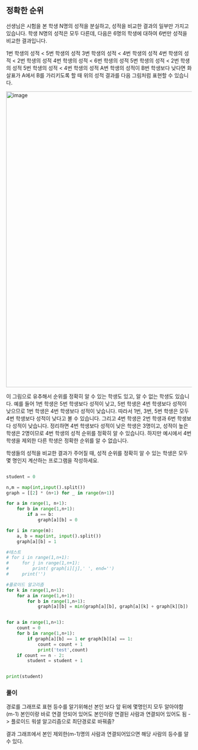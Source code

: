 ## 정확한 순위

선생님은 시험을 본 학생 N명의 성적을 분실하고, 성적을 비교한 결과의 일부만 가지고 있습니다.
학생 N명의 성적은 모두 다른데, 다음은 6명의 학생에 대하여 6번만 성적을 비교한 결과입니다.

1번 학생의 성적 < 5번 학생의 성적
3번 학생의 성적 < 4번 학생의 성적
4번 학생의 성적 < 2번 학생의 성적
4번 학생의 성적 < 6번 학생의 성적
5번 학생의 성적 < 2번 학생의 성적
5번 학생의 성적 < 4번 학생의 성적
A번 학생의 성적이 B번 학생보다 낮다면 화살표가 A에서 B를 가리키도록 할 때 위의 성적 결과를 다음 그림처럼 표현할 수 있습니다.

<img width="803" alt="image" src="https://github.com/CBU-CoYoTe/OurDream/assets/100004234/abbd657d-8f51-4e2a-8a01-456cd8c215af">

이 그림으로 유추해서 순위를 정확히 알 수 있는 학생도 있고, 알 수 없는 학생도 있습니다. 예를 들어 1번 학생은 5번 
학생보다 성적이 낮고, 5번 학생은 4번 학생보다 성적이 낮으므로 1번 학생은 4번 학생보다 성적이 낮습니다. 따라서
1번, 3번, 5번 학생은 모두 4번 학생보다 성적이 낮다고 볼 수 있습니다. 그리고 4번 학생은 2번 학생과 6번 학생보다
성적이 낮습니다. 정리하면 4번 학생보다 성적이 낮은 학생은 3명이고, 성적이 높은 학생은 2명이므로 4번 학생의 성적
순위를 정확히 알 수 있습니다. 하지만 예시에서 4번 학생을 제외한 다른 학생은 정확한 순위를 알 수 없습니다.

학생들의 성적을 비교한 결과가 주어질 때, 성적 순위를 정확히 알 수 있는 학생은 모두 몇 명인지 계산하는 프로그램을 작성하세요.

```python

student = 0

n,m = map(int,input().split())
graph = [[2] * (n+1) for _ in range(n+1)]

for a in range(1, n+1):
    for b in range(1,n+1):
        if a == b:
            graph[a][b] = 0

for i in range(m):
    a, b = map(int, input().split())
    graph[a][b] = 1

#테스트
# for i in range(1,n+1):
#     for j in range(1,n+1):
#         print( graph[i][j],' ', end='')
#     print('')

#플로이드 알고리즘
for k in range(1,n+1):
    for a in range(1,n+1):
        for b in range(1,n+1):
            graph[a][b] = min(graph[a][b], graph[a][k] + graph[k][b])


for a in range(1,n+1):
    count = 0
    for b in range(1,n+1):
        if graph[a][b] == 1 or graph[b][a] == 1:
            count = count + 1
            print('test',count)
    if count == n - 2:
        student = student + 1


print(student)
```

### 풀이
경로를 그래프로 표현
등수를 알기위해선 본인 보다 앞 뒤에 몇명인지 모두 알아야함 (m-1)
본인이랑 바로 연결 안되어 있어도 본인이랑 연결된 사람과 연결되어 있어도 됨 -> 플로이드 워셜 알고리즘으로 최단경로로 바꿔줌?

결과 그래프에서 본인 제외한(m-1)명의 사람과 연결되어있으면 해당 사람의 등수를 알 수 있다.

